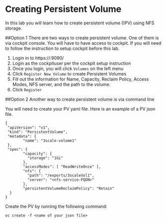 # Creating Persistent Volume

In this lab you will learn how to create persistent volume ()PV) using NFS storage.

##Option 1
There are two ways to create persistent volume. One of them is via cockpit console.
You will have to have access to cockpit. If you will need to follow the instruction to setup cockpit before this lab.

1. Login in to https://<master-public-url>:9090/
2. Login as the cockpituser per the cockpit setup instruction
3. Once you login, you will click `Volumes` on the left menu
4. Click `Register New Volume` to create Persistent Volumes
5. Fill out the information for Name, Capacity, Reclaim Policy, Access Modes, NFS server, and the path to the volume. 
6. Click `Register`


##Option 2
Another way to create persistent volume is via command line

You will need to create your PV yaml file. Here is an example of a PV json file.

````
{
 "apiVersion": "v1",
 "kind": "PersistentVolume",
 "metadata": {
        "name": "3scale-volume1"
 },
 "spec": {
        "capacity": {
          "storage": "1Gi"
        },
        "accessModes": [ "ReadWriteOnce" ],
        "nfs": {
          "path": "/exports/3scaleVol1",
          "server": "<nfs-service-FQDN>"
        },
        "persistentVolumeReclaimPolicy": "Retain"
  }
}

````

Create the PV by running the following command:

```
oc create -f <name of your json file>
```
